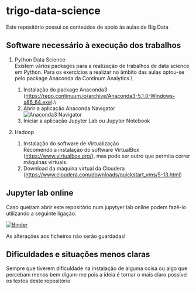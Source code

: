 # trigo-data-science

Este repositório possui os conteúdos de apoio às aulas de Big Data

## Software necessário à execução dos trabalhos

1. Python Data Science\
Existem vários packages para a realização de trabalhos de data science em Python. Para os exercícios a realizar no âmbito das aulas optou-se pelo package Anaconda da Continum Analytics.\
    1. Instalação do package Anaconda3 (https://repo.continuum.io/archive/Anaconda3-5.1.0-Windows-x86_64.exe).\
    2. Abrir a aplicação Anaconda Navigator\
   ![Anaconda3 Navigator](http://res.cloudinary.com/dbcauiwaz/image/upload/c_scale,w_512/v1523867285/anaconda-navigator.png)
    3. Iniciar a aplicação Jupyter Lab ou Jupyter Notebook

2. Hadoop
    1. Instalação do software de Virtualização\
    Recomendo a instalação do software VirtualBox (https://www.virtualbox.org/), mas pode ser outro que permita correr máquinas virtuais.
    2. Download da máquina virtual da Cloudera (https://www.cloudera.com/downloads/quickstart_vms/5-13.html)

## Jupyter lab online

Caso queiram abrir este repositório num jupytyer lab online podem fazê-lo utilizando a seguinte ligação:

[![Binder](https://mybinder.org/badge.svg)](https://mybinder.org/v2/gh/atrigo/trigo-data-science.git/master?urlpath=lab)

As alterações aos ficheiros não serão guardadas!

## Dificuldades e situações menos claras

Sempre que tiverem dificuldade na instalação de alguma coisa ou algo que percebam menos bem digam-me pois a ideia é tornar o mais claro possível os textos deste repositório
